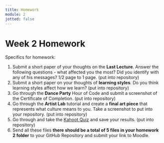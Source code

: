 ```yaml
---
title: Homework
module: 2
jotted: false
---
```


# Week 2 Homework

Specifics for homework:

1. Submit a short paper of your thoughts on the <b>Last Lecture</b>.  Answer the following questions - what affected you the most?  Did you identify with any of his messages? 1/2 page to 1 page. (put into repository)
2. Submit a short paper on your thoughts of <b>learning styles</b>.  Do you think learning styles affect how we learn? (put into repository)
3. Go through the <b>Dance Party</b> Hour of Code and submit a screenshot of the Certificate of Completion. (put into repository)
4. Go through the <b>Artist Lab</b> tutorial and create a <b>final art piece</b> that represents what culture means to you.  Take a screenshot to put into your repository. (put into repository)
5. Go through and take the <a href="https://kahoot.it/challenge/06256023?challenge-id=84387498-97d5-4d82-ae4e-eabb1c94cf58_1693339096428" target="_blank"> Kahoot Quiz</a> and save your results. (put into repository)
6. Send all these files **there should be a total of 5 files in your homework 2 folder** to your GitHub Repository and submit your link to Moodle.